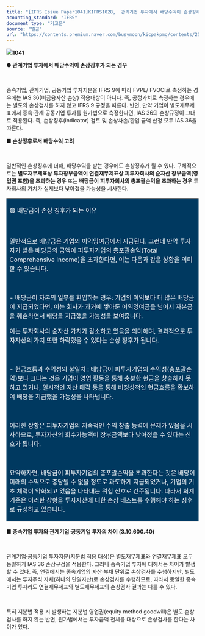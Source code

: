 ```yaml
---
title: "[IFRS Issue Paper1041]KIFRS1028,  관계기업 투자에서 배당수익이 손상징후가 되는 경우"
acounting_standard: "IFRS"
document_type: "기고문"
source: "엘곰"
url: "https://contents.premium.naver.com/busymoon/kicpakpmg/contents/250819111104287ey"
---
```

![](https://n2.news.naver.com/l.gif?type=content)**1041**

**● 관계기업 투자에서 배당수익이 손상징후가 되는 경우**

​

종속기업, 관계기업, 공동기업 투자지분을 IFRS 9에 따라 FVPL/ FVOCI로 측정하는 경우에는 IAS 36(비금융자산 손상) 적용대상이 아니다. 즉, 공정가치로 측정하는 경우에는 별도의 손상검사를 하지 않고 IFRS 9 규정을 따른다. 반면, 만약 기업이 별도재무제표에서 종속·관계·공동기업 투자를 원가법으로 측정한다면, IAS 36의 손상규정이 그대로 적용된다. 즉, 손상징후(indicator) 검토 및 손상차손/환입 금액 산정 모두 IAS 36을 따른다.

**■ 손상징후로서 배당수익 고려**

​

일반적인 손상징후에 더해, 배당수익을 받는 경우에도 손상징후가 될 수 있다. 구체적으로는 **별도재무제표상 투자장부금액이 연결재무제표상 피투자회사의 순자산 장부금액(영업권 포함)을 초과하는 경우** 또는 **배당금이 피투자회사의 총포괄손익을 초과하는 경우** 투자회사의 가치가 실제보다 낮아졌을 가능성을 시사한다.

<table style=""><tbody><tr><td colspan="3" rowspan="1" style="width: 99.99%; height: 129.0px;  background-color: #003960;"><div><p style=""><span style="color:#ffffff;">🟢 배당금이 손상 징후가 되는 이유</span></p></div><div><p style=""><span style="color:#ffffff;">​</span></p></div><div><p style=""><span style="color:#ffffff;">일반적으로 배당금은 기업의 이익잉여금에서 지급된다. 그런데 만약 투자자가 받은 배당금의 금액이 피투자기업의 총포괄손익(Total Comprehensive Income)을 초과한다면, 이는 다음과 같은 상황을 의미할 수 있습니다.</span></p></div><div><p style=""><span style="color:#ffffff;">​</span></p></div><div><p style=""><span style="color:#ffffff;">- 배당금이 자본의 일부를 환입하는 경우: 기업의 이익보다 더 많은 배당금이 지급되었다면, 이는 회사가 과거에 쌓아둔 이익잉여금을 넘어서 자본금을 훼손하면서 배당을 지급했을 가능성을 보여줍니다.</span></p></div><div><p style=""><span style="color:#ffffff;">이는 투자회사의 순자산 가치가 감소하고 있음을 의미하며, 결과적으로 투자자산의 가치 또한 하락했을 수 있다는 손상 징후가 됩니다.</span></p></div><div><p style=""><span style="color:#ffffff;">​</span></p></div><div><p style=""><span style="color:#ffffff;">- 현금흐름과 수익성의 불일치 : 배당금이 피투자기업의 수익성(총포괄손익)보다 크다는 것은 기업이 영업 활동을 통해 충분한 현금을 창출하지 못하고 있거나, 일시적인 자산 매각 등을 통해 비정상적인 현금흐름을 확보하여 배당을 지급했을 가능성을 나타냅니다.</span></p></div><div><p style=""><span style="color:#ffffff;">​</span></p></div><div><p style=""><span style="color:#ffffff;">이러한 상황은 피투자기업의 지속적인 수익 창출 능력에 문제가 있음을 시사하므로, 투자자산의 회수가능액이 장부금액보다 낮아졌을 수 있다는 신호가 됩니다.</span></p></div><div><p style=""><span style="color:#ffffff;">​</span></p></div><div><p style=""><span style="color:#ffffff;">요약하자면, 배당금이 피투자기업의 총포괄손익을 초과한다는 것은 배당이 미래의 수익으로 충당될 수 없을 정도로 과도하게 지급되었거나, 기업의 기초 체력이 약화되고 있음을 나타내는 위험 신호로 간주됩니다. 따라서 회계기준은 이러한 상황을 투자자산에 대한 손상 테스트를 수행해야 하는 징후로 규정하고 있습니다.</span></p></div></td></tr></tbody></table>

**■ 종속기업 투자와 관계기업·공동기업 투자의 차이 (3.10.600.40)**

​

관계기업·공동기업 투자지분(지분법 적용 대상)은 별도재무제표와 연결재무제표 모두 동일하게 IAS 36 손상규정을 적용한다. 그러나 종속기업 투자에 대해서는 차이가 발생할 수 있다. 즉, 연결에서는 종속기업의 자산·부채 단위로 손상검사를 수행하지만, 별도에서는 투자주식 자체(하나의 단일자산)로 손상검사를 수행하므로, 따라서 동일한 종속기업 투자라도 연결재무제표와 별도재무제표의 손상검사 결과는 다를 수 있다.

​

특히 지분법 적용 시 발생하는 지분법 영업권(equity method goodwill)은 별도 손상검사를 하지 않는 반면, 원가법에서는 투자금액 전체를 대상으로 손상검사를 한다는 차이가 있다.